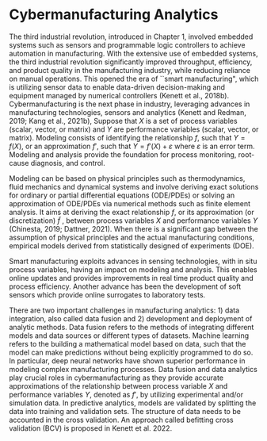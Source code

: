 # Cybermanufacturing Analytics

The third industrial revolution, introduced in Chapter 1,
involved embedded systems such as sensors and programmable logic controllers to
achieve automation in manufacturing. With the extensive use of embedded systems,
the third industrial revolution significantly improved throughput, efficiency,
and product quality in the manufacturing industry, while reducing reliance on
manual operations. This opened the era of ``smart manufacturing", 
which is utilizing sensor data to enable data-driven decision-making and equipment managed
by numerical controllers (Kenett et al., 2018b). Cybermanufacturing
is the next phase in industry, leveraging advances in manufacturing technologies,
sensors and analytics (Kenett and Redman, 2019; Kang et al., 2021b),
Suppose that $X$ is a set of process variables (scalar, vector, or matrix) and
$Y$ are performance variables (scalar, vector, or matrix). Modeling consists of
identifying the relationship $f$, such that $Y=f(X)$, or an approximation $f'$,
such that $Y=f'(X)+ \varepsilon$ where $\varepsilon$ is an error term. Modeling
and analysis provide the foundation for 
process monitoring, 
root-cause diagnosis, and control.

Modeling can be based on physical principles such as thermodynamics, fluid
mechanics and dynamical systems and involve deriving exact solutions for
ordinary or partial differential equations (ODE/PDEs)
or solving an approximation of ODE/PDEs via numerical methods such as finite element analysis. 
It aims at
deriving the exact relationship $f$, or its approximation (or discretization)
$\tilde{f}$ , between process variables $X$ and performance variables $Y$ (Chinesta, 2019; Dattner, 2021). When
there is a significant gap between the assumption of physical principles and
the actual manufacturing conditions, empirical models derived from statistically
designed of experiments (DOE).

Smart manufacturing exploits advances in sensing technologies, with in situ process
variables, having an impact on modeling and analysis. This enables online updates
and provides improvements in real time product quality and process efficiency. Another advance has been the development of
soft sensors which provide online surrogates to laboratory tests.

There are two important challenges in manufacturing analytics: 1) data integration, also called data fusion and
2) development and deployment of analytic methods. Data fusion refers to the
methods of integrating different models and data sources or different types
of datasets.
Machine learning
refers to the building a mathematical model
based on data, such that the model can make predictions without being explicitly
programmed to do so.
In particular, deep neural networks have shown superior performance in modeling
complex manufacturing processes. Data fusion
and data analytics play crucial roles in cybermanufacturing as they provide
accurate approximations of the relationship between process variable $X$ and
performance variables $Y$, denoted as $f'$, by utilizing experimental and/or
simulation data. In predictive analytics, models are validated by splitting
the data into training and validation sets. The structure of data needs to be 
accounted in the cross validation. An approach called
befitting cross validation (BCV)
is proposed in Kenett et al. 2022.


